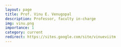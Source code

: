 ```yaml
---
layout: page
title: Prof. Vinu E. Venugopal
description: Professor, faculty in-charge
img: vinu.png
importance: 1
category: current
redirect: https://sites.google.com/site/vinueviitm
---
```

